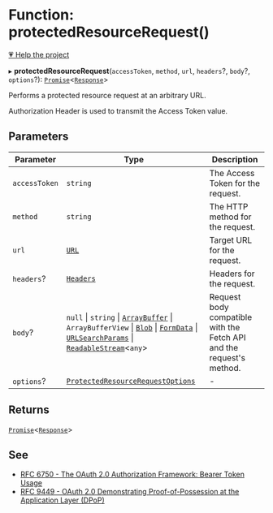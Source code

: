# Function: protectedResourceRequest()

[💗 Help the project](https://github.com/sponsors/panva)

▸ **protectedResourceRequest**(`accessToken`, `method`, `url`, `headers`?, `body`?, `options`?): [`Promise`](https://developer.mozilla.org/docs/Web/JavaScript/Reference/Global_Objects/Promise)\<[`Response`](https://developer.mozilla.org/docs/Web/API/Response)\>

Performs a protected resource request at an arbitrary URL.

Authorization Header is used to transmit the Access Token value.

## Parameters

| Parameter | Type | Description |
| ------ | ------ | ------ |
| `accessToken` | `string` | The Access Token for the request. |
| `method` | `string` | The HTTP method for the request. |
| `url` | [`URL`](https://developer.mozilla.org/docs/Web/API/URL) | Target URL for the request. |
| `headers`? | [`Headers`](https://developer.mozilla.org/docs/Web/API/Headers) | Headers for the request. |
| `body`? | `null` \| `string` \| [`ArrayBuffer`](https://developer.mozilla.org/docs/Web/JavaScript/Reference/Global_Objects/ArrayBuffer) \| `ArrayBufferView` \| [`Blob`](https://developer.mozilla.org/docs/Web/API/Blob) \| [`FormData`](https://developer.mozilla.org/docs/Web/API/FormData) \| [`URLSearchParams`](https://developer.mozilla.org/docs/Web/API/URLSearchParams) \| [`ReadableStream`](https://developer.mozilla.org/docs/Web/API/ReadableStream)\<`any`\> | Request body compatible with the Fetch API and the request's method. |
| `options`? | [`ProtectedResourceRequestOptions`](../interfaces/ProtectedResourceRequestOptions.md) | - |

## Returns

[`Promise`](https://developer.mozilla.org/docs/Web/JavaScript/Reference/Global_Objects/Promise)\<[`Response`](https://developer.mozilla.org/docs/Web/API/Response)\>

## See

 - [RFC 6750 - The OAuth 2.0 Authorization Framework: Bearer Token Usage](https://www.rfc-editor.org/rfc/rfc6750.html#section-2.1)
 - [RFC 9449 - OAuth 2.0 Demonstrating Proof-of-Possession at the Application Layer (DPoP)](https://www.rfc-editor.org/rfc/rfc9449.html#name-protected-resource-access)
